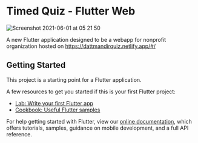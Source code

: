 # Timed Quiz - Flutter Web
![Screenshot 2021-06-01 at 05 21 50](https://user-images.githubusercontent.com/35066779/120249697-595d3e80-c299-11eb-9119-43b0a2c1998e.png)


A new Flutter application designed to be a webapp for nonprofit organization hosted on https://dattmandirquiz.netlify.app/#/

## Getting Started

This project is a starting point for a Flutter application.

A few resources to get you started if this is your first Flutter project:

- [Lab: Write your first Flutter app](https://flutter.dev/docs/get-started/codelab)
- [Cookbook: Useful Flutter samples](https://flutter.dev/docs/cookbook)

For help getting started with Flutter, view our
[online documentation](https://flutter.dev/docs), which offers tutorials,
samples, guidance on mobile development, and a full API reference.
